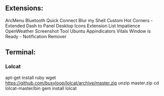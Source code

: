 ## Extensions:
ArcMenu
Bluetooth Quick Connect
Blur my Shell
Custom Hot Corners - Extended
Dash to Panel
Desktop Icons
Extension List
Impatience
OpenWeather
Screenshot Tool
Ubuntu Appindicators
Vitals
Window is Ready - Notification Remover

## Terminal:
### Lolcat
apt-get install ruby
wget https://github.com/busyloop/lolcat/archive/master.zip
unzip master.zip
cd lolcat-master/bin
gem install lolcat
